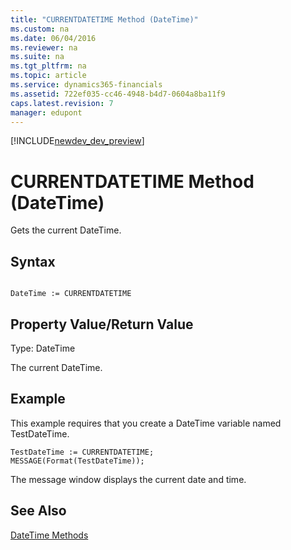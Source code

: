 ```yaml
---
title: "CURRENTDATETIME Method (DateTime)"
ms.custom: na
ms.date: 06/04/2016
ms.reviewer: na
ms.suite: na
ms.tgt_pltfrm: na
ms.topic: article
ms.service: dynamics365-financials
ms.assetid: 722ef035-cc46-4948-b4d7-0604a8ba11f9
caps.latest.revision: 7
manager: edupont
---
```


[!INCLUDE[newdev_dev_preview](../includes/newdev_dev_preview.md)]

# CURRENTDATETIME Method (DateTime)
Gets the current DateTime.  
  
## Syntax  
  
```  
  
DateTime := CURRENTDATETIME  
```  
  
## Property Value/Return Value  
 Type: DateTime  
  
 The current DateTime.  
  
## Example  
 This example requires that you create a DateTime variable named TestDateTime.  
  
```  
TestDateTime := CURRENTDATETIME;  
MESSAGE(Format(TestDateTime));  
```  
  
 The message window displays the current date and time.  
  
## See Also  
 [DateTime Methods](devenv-DateTime-Methods.md)